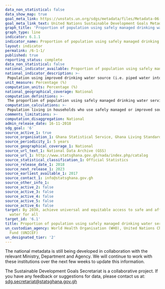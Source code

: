 ```yaml
---
data_non_statistical: false
data_show_map: true
goal_meta_link: https://unstats.un.org/sdgs/metadata/files/Metadata-06-01-01.pdf
goal_meta_link_text: United Nations Sustainable Development Goals Metadata (pdf 428kB)
graph_title: 'Proportion of population using safely managed drinking water services'
graph_type: line
indicator: 6.1.1
indicator_name: Proportion of population using safely managed drinking water services
layout: indicator
permalink: /6-1-1/
published: true
reporting_status: complete
data_non_statistical: false
national_indicator_available: Proportion of population using safely managed drinking water service
national_indicator_description: >-
 Population using improved drinking water source (i.e. piped water into dwelling, yard or plot, bottled water and sachet water) which is available when needed and free of faecal (and priority chemical) contamination.
unit_measure: Percentage (%)
computation_units: Percentage (%)
national_geographical_coverage: National
computation_definitions: >-
 The proportion of population using safely managed drinking water service is the total population in households with drinking water from a safely managed source expressed as a percentage of the total population in households
computation_calculations: >-
 Population living in households who use safely managed or improved source of drinking water divided by the total population living in households and multiplied by 100
comments_limitations: >-
computation_disaggregation: National
admin_release_date: 16-11-2018
sdg_goal: '6'
source_active_1: true
source_organisation_1: Ghana Statistical Service, Ghana Living Standards Survey, 2017
source_periodicity_1: 5 years 
source_geographical_coverage_1: National
source_url_text_1: National Data Archive (GSS)
source_url_1: http://www.statsghana.gov.gh/nada/index.php/catalog
source_statistical_classification_1: Official Statistics
source_release_date_1: 2018
source_next_release_1: 2023
source_earliest_available_1: 2017
source_contact_1: info@statsghana.gov.gh
source_other_info_1:
source_active_2: false
source_active_3: false
source_active_4: false
source_active_5: false
source_active_6: false
target: By 2030, achieve universal and equitable access to safe and affordable drinking
  water for all
target_id: '6.1'
title: Proportion of population using safely managed drinking water services
un_custodian_agency: World Health Organisation (WHO), United Nations Children's Emergency
  Fund (UNICEF)
un_designated_tier: '2'
---
```

The national metadata is still being developed in collaboration with the relevant Ministry, Department and Agency.  We will continue to work with these institutions over the next few weeks to update this information.

The Sustainable Development Goals Secretariat is a collaborative project. If you have any feedback or suggestions for data, please contact us at: sdg.secretariat@statsghana.gov.gh
